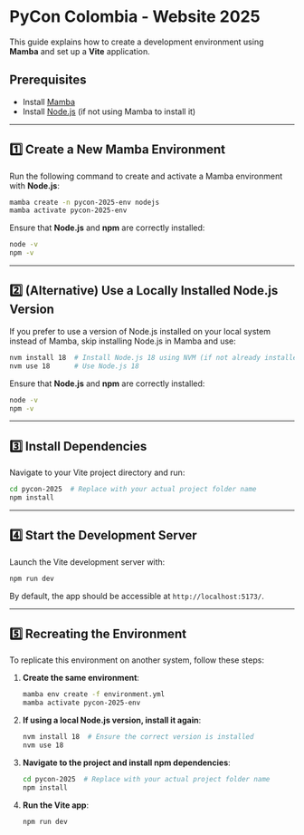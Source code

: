 # PyCon Colombia - Website 2025

This guide explains how to create a development environment using **Mamba** and set up a **Vite** application.

## Prerequisites
- Install [Mamba](https://mamba.readthedocs.io/en/latest/)
- Install [Node.js](https://nodejs.org/) (if not using Mamba to install it)

---

## 1️⃣ Create a New Mamba Environment
Run the following command to create and activate a Mamba environment with **Node.js**:

```sh
mamba create -n pycon-2025-env nodejs
mamba activate pycon-2025-env
```

Ensure that **Node.js** and **npm** are correctly installed:
```sh
node -v
npm -v
```

---

## 2️⃣ (Alternative) Use a Locally Installed Node.js Version
If you prefer to use a version of Node.js installed on your local system instead of Mamba, skip installing Node.js in Mamba and use:

```sh
nvm install 18  # Install Node.js 18 using NVM (if not already installed)
nvm use 18      # Use Node.js 18
```

Ensure that **Node.js** and **npm** are correctly installed:
```sh
node -v
npm -v
```

---

## 3️⃣ Install Dependencies
Navigate to your Vite project directory and run:
```sh
cd pycon-2025  # Replace with your actual project folder name
npm install
```

---

## 4️⃣ Start the Development Server
Launch the Vite development server with:
```sh
npm run dev
```

By default, the app should be accessible at `http://localhost:5173/`.

---

## 5️⃣ Recreating the Environment
To replicate this environment on another system, follow these steps:

1. **Create the same environment**:
   ```sh
   mamba env create -f environment.yml
   mamba activate pycon-2025-env
   ```

3. **If using a local Node.js version, install it again**:
   ```sh
   nvm install 18  # Ensure the correct version is installed
   nvm use 18
   ```

4. **Navigate to the project and install npm dependencies**:
   ```sh
   cd pycon-2025  # Replace with your actual project folder name
   npm install
   ```

5. **Run the Vite app**:
   ```sh
   npm run dev
   ```
